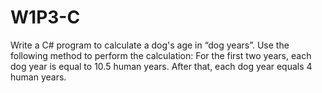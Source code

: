 # W1P3-C

Write a C# program to calculate a dog's age in “dog years”. Use the following method to perform the calculation:
For the first two years, each dog year is equal to 10.5 human years.
After that, each dog year equals 4 human years.
